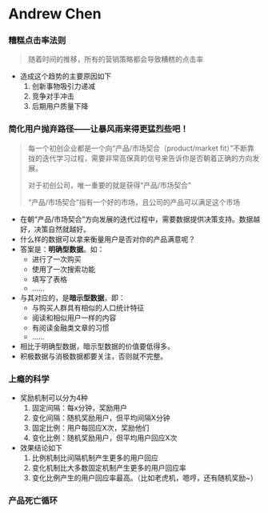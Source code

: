 # Andrew Chen

### 糟糕点击率法则

> 随着时间的推移，所有的营销策略都会导致糟糕的点击率

* 造成这个趋势的主要原因如下
  1. 创新事物吸引力递减
  2. 竞争对手冲击
  3. 后期用户质量下降

### 简化用户抛弃路径——让暴风雨来得更猛烈些吧！

> 每一个初创企业都是一个向“产品/市场契合（product/market fit）”不断靠拢的迭代学习过程，需要非常高保真的信号来告诉你是否朝着正确的方向发展。
>
> 对于初创公司，唯一重要的就是获得“产品/市场契合”
>
> “产品/市场契合”指有一个好的市场，且公司的产品可以满足这个市场

* 在朝“产品/市场契合”方向发展的迭代过程中，需要数据提供决策支持。数据越好，决策自然就越好。
* 什么样的数据可以拿来衡量用户是否对你的产品满意呢？
* 答案是：**明确型数据**。如：
  - 进行了一次购买
  - 使用了一次搜索功能
  - 填写了表格
  - ……
* 与其对应的，是**暗示型数据**，即：
  - 与购买人群具有相似的人口统计特征
  - 阅读和相似用户一样的内容
  - 有阅读金融类文章的习惯
  - ……
* 相比于明确型数据，暗示型数据的价值要低得多。
* 积极数据与消极数据都要关注，否则就不完整。


### 上瘾的科学

* 奖励机制可以分为4种
  1. 固定间隔：每x分钟，奖励用户
  2. 变化间隔：随机奖励用户，但平均间隔X分钟
  3. 固定比例：用户每回应X次，奖励他们
  4. 变化比例：随机奖励用户，但平均用户回应X次
* 效果结论如下
  1. 比例机制比间隔机制产生更多的用户回应
  2. 变化机制比大多数固定机制产生更多的用户回应率
  3. 变化比例产生的用户回应率最高。（比如老虎机，嗯哼，还有随机奖励~）

### 产品死亡循环

